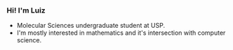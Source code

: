 ### Hi! I'm Luiz
- Molecular Sciences undergraduate student at USP.
- I'm mostly interested in mathematics and it's intersection with computer science.
